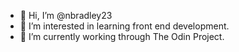 - 👋 Hi, I’m @nbradley23
- 👀 I’m interested in learning front end development.
- 🌱 I’m currently working through The Odin Project.

<!---
nbradley23/nbradley23 is a ✨ special ✨ repository because its `README.md` (this file) appears on your GitHub profile.
You can click the Preview link to take a look at your changes.
--->
